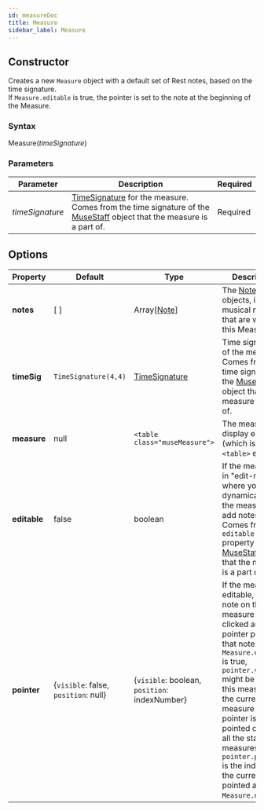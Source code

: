 ```yaml
---
id: measureDoc
title: Measure
sidebar_label: Measure
---
```


## Constructor

Creates a new `Measure` object with a default set of Rest notes, based on the time signature.\
If `Measure.editable` is true, the pointer is set to the note at the beginning of the Measure.

### Syntax

<div class="constructorText">Measure(<em>timeSignature</em>)</div>


### Parameters

| Parameter | Description | Required | 
| --- | --- | --- |
| <em>timeSignature</em> | [TimeSignature](timeSigDoc.html) for the measure. Comes from the time signature of the [MuseStaff](museStaffDoc1) object that the measure is a part of. | Required | 

## Options

| Property | Default | Type | Description |
| --- | --- | --- | --- |
| <strong class="docsClassOptionNames">notes</strong>  | [ ] | Array[[Note](noteDoc.html)] | The [Note](noteDoc.html) objects, i.e. the musical notes that are within this Measure |
| <strong class="docsClassOptionNames">timeSig</strong> | `TimeSignature(4,4)` | [TimeSignature](timeSigDoc.html) | Time signature of the measure. Comes from the time signature of the [MuseStaff](museStaffDoc1) object that the measure is a part of. |
| <strong class="docsClassOptionNames">measure</strong> | null | `<table class="museMeasure">` | The measure display element (which is a `<table>` element) |
| <strong class="docsClassOptionNames">editable</strong> | false | boolean | If the measure is in "edit-mode", where you can dynamically click the measure to add notes. Comes from the `editable` property of the [MuseStaff](museStaffDoc1) object that the measure is a part of. |
| <strong class="docsClassOptionNames">pointer</strong> | {`visible`: false, `position`: null} | {`visible`: boolean, `position`: indexNumber}  | If the measure is editable, any note on the measure can be clicked and the pointer points at that note. When `Measure.editable` is true, `pointer.visible` might be true if this measure is the current measure that the pointer is being pointed on out of all the staff's measures. `pointer.position` is the index of the currently pointed at note in `Measure.notes`.  |
